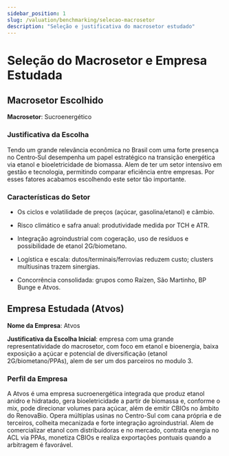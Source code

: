 ```yaml
---
sidebar_position: 1
slug: /valuation/benchmarking/selecao-macrosetor
description: "Seleção e justificativa do macrosetor estudado"
---
```


# Seleção do Macrosetor e Empresa Estudada

## Macrosetor Escolhido

**Macrosetor**: Sucroenergético

### Justificativa da Escolha

Tendo um grande relevância econômica no Brasil com uma forte presença no Centro‑Sul desempenha um papel estratégico na transição energética via etanol e bioeletricidade de biomassa. Alem  de ter um setor intensivo em gestão e tecnologia, permitindo comparar eficiência entre empresas. Por esses fatores acabamos escolhendo este setor tão importante.

### Características do Setor

- Os ciclos e volatilidade de preços (açúcar, gasolina/etanol) e câmbio.

- Risco climático e safra anual: produtividade medida por TCH e ATR.

- Integração agroindustrial com cogeração, uso de resíduos e possibilidade de etanol 2G/biometano.

- Logística e escala: dutos/terminais/ferrovias reduzem custo; clusters multiusinas trazem sinergias.

- Concorrência consolidada: grupos como Raízen, São Martinho, BP Bunge e Atvos.

## Empresa Estudada (Atvos)

**Nome da Empresa**: Atvos

**Justificativa da Escolha Inicial**: empresa com uma grande representatividade do macrosetor, com foco em etanol e bioenergia, baixa exposição a açúcar e potencial de diversificação (etanol 2G/biometano/PPAs), alem de ser um dos parceiros no modulo 3.

### Perfil da Empresa

A Atvos é uma empresa sucroenergética integrada que  produz etanol anidro e hidratado, gera bioeletricidade a partir de biomassa e, conforme o mix, pode direcionar volumes para açúcar, além de emitir CBIOs no âmbito do RenovaBio. Opera múltiplas usinas no Centro-Sul com cana própria e de terceiros, colheita mecanizada e forte integração agroindustrial. Alem de comercializar etanol com distribuidoras e no mercado, contrata energia no ACL via PPAs, monetiza CBIOs e realiza exportações pontuais quando a arbitragem é favorável.